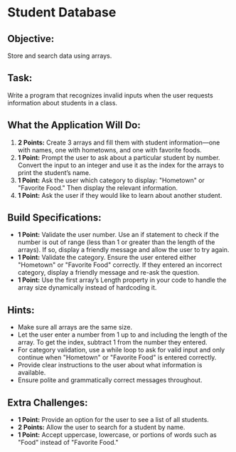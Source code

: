 # Student Database

## Objective:
Store and search data using arrays.

## Task:
Write a program that recognizes invalid inputs when the user requests information about students in a class.

## What the Application Will Do:
1. **2 Points:** Create 3 arrays and fill them with student information—one with names, one with hometowns, and one with favorite foods.
2. **1 Point:** Prompt the user to ask about a particular student by number. Convert the input to an integer and use it as the index for the arrays to print the student’s name.
3. **1 Point:** Ask the user which category to display: "Hometown" or "Favorite Food." Then display the relevant information.
4. **1 Point:** Ask the user if they would like to learn about another student.

## Build Specifications:
- **1 Point:** Validate the user number. Use an if statement to check if the number is out of range (less than 1 or greater than the length of the arrays). If so, display a friendly message and allow the user to try again.
- **1 Point:** Validate the category. Ensure the user entered either "Hometown" or "Favorite Food" correctly. If they entered an incorrect category, display a friendly message and re-ask the question.
- **1 Point:** Use the first array’s Length property in your code to handle the array size dynamically instead of hardcoding it.

## Hints:
- Make sure all arrays are the same size.
- Let the user enter a number from 1 up to and including the length of the array. To get the index, subtract 1 from the number they entered.
- For category validation, use a while loop to ask for valid input and only continue when "Hometown" or "Favorite Food" is entered correctly.
- Provide clear instructions to the user about what information is available.
- Ensure polite and grammatically correct messages throughout.

## Extra Challenges:
- **1 Point:** Provide an option for the user to see a list of all students.
- **2 Points:** Allow the user to search for a student by name.
- **1 Point:** Accept uppercase, lowercase, or portions of words such as "Food" instead of "Favorite Food."
